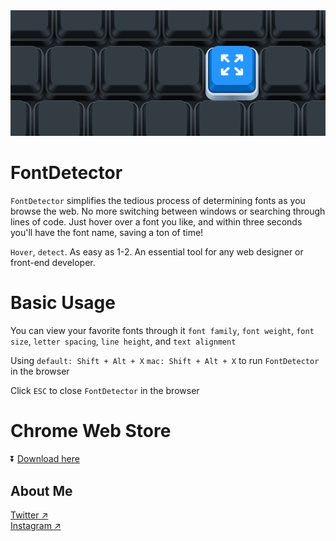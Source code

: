 
<img src="https://github.com/zanwei/FontDetector/blob/1ae48641f2638daed31582ffd5b05c3fab949f2f/thumbnail.png" alt="" style="max-width: 100%; height: auto;">

# FontDetector

`FontDetector` simplifies the tedious process of determining fonts as you browse the web. No more switching between windows or searching through lines of code. Just hover over a font you like, and within three seconds you'll have the font name, saving a ton of time!

`Hover`, `detect`. As easy as 1-2. An essential tool for any web designer or front-end developer.

# Basic Usage 

You can view your favorite fonts through it
`font family`, `font weight`, `font size`, `letter spacing`, `line height`, and `text alignment`

Using `default: Shift + Alt + X` `mac: Shift + Alt + X` to run `FontDetector` in the browser
<br>  

Click `ESC` to close `FontDetector` in the browser

# Chrome Web Store

⏬ <a href="https://chrome.google.com/webstore/detail/fontdetector/jphgedmdokkhlllaibcbndaccmdcckfe" target="_blank">Download here</a>

## About Me

<a href="https://twitter.com/zanweiguo" target="_blank">Twitter ↗︎</a>
<br>
<a href="https://www.instagram.com/zanwei.guo/" target="_blank">Instagram ↗︎</a>
